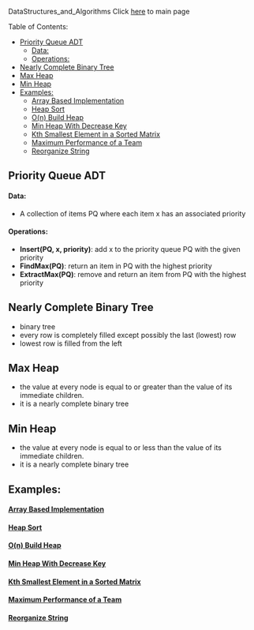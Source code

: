 DataStructures_and_Algorithms
Click [here](../README.md) to main page

Table of Contents:
- [Priority Queue ADT](#priority-queue-adt)
    - [Data:](#data)
    - [Operations:](#operations)
- [Nearly Complete Binary Tree](#nearly-complete-binary-tree)
- [Max Heap](#max-heap)
- [Min Heap](#min-heap)
- [Examples:](#examples)
    - [Array Based Implementation](#array-based-implementation)
    - [Heap Sort](#heap-sort)
    - [O(n) Build Heap](#on-build-heap)
    - [Min Heap With Decrease Key](#min-heap-with-decrease-key)
    - [Kth Smallest Element in a Sorted Matrix](#kth-smallest-element-in-a-sorted-matrix)
    - [Maximum Performance of a Team](#maximum-performance-of-a-team)
    - [Reorganize String](#reorganize-string)


## Priority Queue ADT
#### Data:
- A collection of items PQ where each item x has an associated priority
#### Operations:
- **Insert(PQ, x, priority)**: add x to the priority queue PQ with the given priority
- **FindMax(PQ)**: return an item in PQ with the highest priority
- **ExtractMax(PQ)**: remove and return an item from PQ with the highest priority

## Nearly Complete Binary Tree
- binary tree
- every row is completely filled except possibly the last (lowest) row
- lowest row is filled from the left

## Max Heap
- the value at every node is equal to or greater than the value of its immediate children.
- it is a nearly complete binary tree

## Min Heap
- the value at every node is equal to or less than the value of its immediate children.
- it is a nearly complete binary tree


## Examples:

#### [Array Based Implementation](implmentation_of_heap/description.md)
#### [Heap Sort](heap_sort/description.md)
#### [O(n) Build Heap](build_heap/description.md)
#### [Min Heap With Decrease Key](min_heap_with_decrease_key/description.md)
#### [Kth Smallest Element in a Sorted Matrix](kth_smallest_element_in_a_sorted_matrix/description.md)
#### [Maximum Performance of a Team](./maximum_performance_of_a_team/description.md)
#### [Reorganize String](./reorganize_string/description.md)